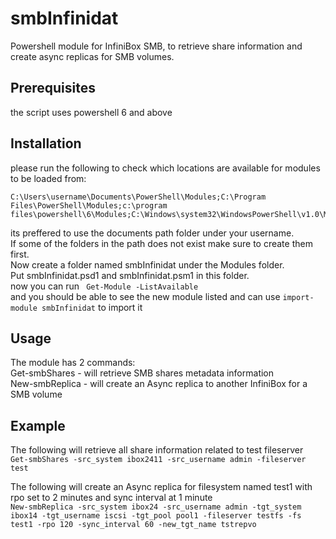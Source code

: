 # smbInfinidat
Powershell module for InfiniBox SMB, to retrieve share information and create async replicas for SMB volumes.

## Prerequisites
the script uses powershell 6 and above

## Installation
please run the following to check which locations are available for modules to be loaded from:
```PS:> $env:PSModulePath
C:\Users\username\Documents\PowerShell\Modules;C:\Program Files\PowerShell\Modules;c:\program files\powershell\6\Modules;C:\Windows\system32\WindowsPowerShell\v1.0\Modules

```
its preffered to use the documents path folder under your username. \
If some of the folders in the path does not exist make sure to create them first. \
Now create a folder named smbInfinidat under the Modules folder. \
Put smbInfinidat.psd1 and smbInfinidat.psm1 in this folder. \
now you can run ```  Get-Module -ListAvailable ``` \
and you should be able to see the new module listed and can use `import-module smbInfinidat` to import it 

## Usage
The module has 2 commands: \
Get-smbShares - will retrieve SMB shares metadata information \
New-smbReplica - will create an Async replica to another InfiniBox for a SMB volume 

## Example 
The following will retrieve all share information related to test fileserver \
``` Get-smbShares -src_system ibox2411 -src_username admin -fileserver test ```

The following will create an Async replica for filesystem named test1 with rpo set to 2 minutes and sync interval at 1 minute \
```New-smbReplica -src_system ibox24 -src_username admin -tgt_system ibox14 -tgt_username iscsi -tgt_pool pool1 -fileserver testfs -fs test1 -rpo 120 -sync_interval 60 -new_tgt_name tstrepvo```